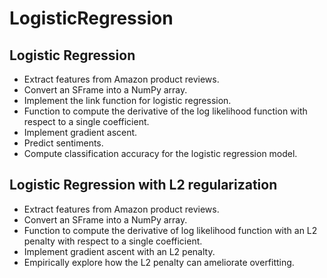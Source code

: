 # LogisticRegression
## Logistic Regression ##
   * Extract features from Amazon product reviews.
   * Convert an SFrame into a NumPy array.
   * Implement the link function for logistic regression.
   * Function to compute the derivative of the log likelihood function with respect to a single coefficient.
   * Implement gradient ascent.
   * Predict sentiments.
   * Compute classification accuracy for the logistic regression model.

## Logistic Regression with L2 regularization ##

  * Extract features from Amazon product reviews.
  * Convert an SFrame into a NumPy array.
  * Function to compute the derivative of log likelihood function with an L2 penalty with respect to a single coefficient.
  * Implement gradient ascent with an L2 penalty.
  * Empirically explore how the L2 penalty can ameliorate overfitting.
